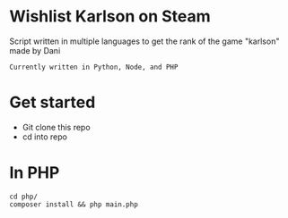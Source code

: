 # Wishlist Karlson on Steam
Script written in multiple languages to get the rank of the game "karlson" made by Dani

`Currently written in Python, Node, and PHP`

# Get started
- Git clone this repo
- cd into repo

# In PHP
```
cd php/
composer install && php main.php
```
